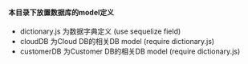 #### 本目录下放置数据库的model定义

* dictionary.js   为数据字典定义 (use sequelize field)
* cloudDB 为Cloud DB的相关DB model  (require dictionary.js)
* customerDB 为Customer DB的相关DB model  (require dictionary.js)